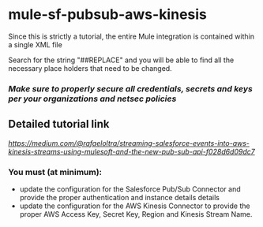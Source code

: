 # mule-sf-pubsub-aws-kinesis

Since this is strictly a tutorial, the entire Mule integration is contained within a single XML file

Search for the string "##REPLACE" and you will be able to find all the necessary place holders that need to be changed.

### *Make sure to properly secure all credentials, secrets and keys per your organizations and netsec policies*

## Detailed tutorial link

*https://medium.com/@rafaeloltra/streaming-salesforce-events-into-aws-kinesis-streams-using-mulesoft-and-the-new-pub-sub-api-f028d6d09dc7*

### You must (at minimum):

- update the configuration for the Salesforce Pub/Sub Connector and provide the proper authentication and instance details details
- update the configuration for the AWS Kinesis Connector to provide the proper AWS Access Key, Secret Key, Region and Kinesis Stream Name.




